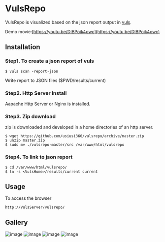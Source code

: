 # VulsRepo #

VulsRepo is visualized based on the json report output in [vuls](https://github.com/future-architect/vuls).

Demo movie:[https://youtu.be/DIBPoik4owc](https://youtu.be/DIBPoik4owc)


## Installation ##

### Step1. To create a json report of vuls ###

````
$ vuls scan -report-json
````

Write report to JSON files ($PWD/results/current)


### Step2. Http Server install ###

Aapache Http Server or Nginx is installed.

### Step3. Zip download ###

zip is downloaded and developed in a home directories of an http server.

````
$ wget https://github.com/usiusi360/vulsrepo/archive/master.zip
$ unzip master.zip
$ sudo mv ./vulsrepo-master/src /var/www/html/vulsrepo
````

### Step4. To link to json report ###

````
$ cd /var/www/html/vulsrepo/
$ ln -s <VulsHome>/results/current current
````

## Usage ##

To access the browser

````
http://VulsServer/vulsrepo/
````

## Gallery ##
![image](https://raw.githubusercontent.com/usiusi360/vulsrepo/master/img/image001.png)
![image](https://raw.githubusercontent.com/usiusi360/vulsrepo/master/img/image002.png)
![image](https://raw.githubusercontent.com/usiusi360/vulsrepo/master/img/image003.png)
![image](https://raw.githubusercontent.com/usiusi360/vulsrepo/master/img/image004.png)
